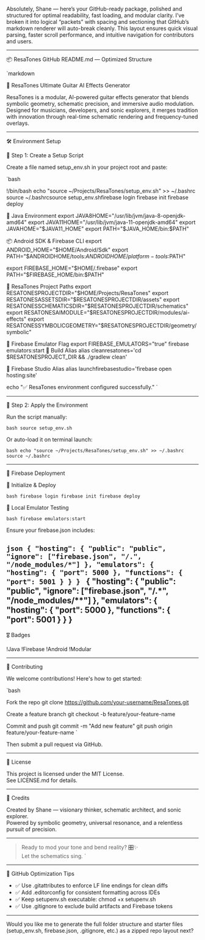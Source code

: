 Absolutely, Shane — here’s your GitHub-ready package, polished and structured for optimal readability, fast loading, and modular clarity. I’ve broken it into logical “packets” with spacing and sectioning that GitHub’s markdown renderer will auto-break cleanly. This layout ensures quick visual parsing, faster scroll performance, and intuitive navigation for contributors and users.

---

📦 ResaTones GitHub README.md — Optimized Structure

`markdown

🎸 ResaTones Ultimate Guitar AI Effects Generator

ResaTones is a modular, AI-powered guitar effects generator that blends symbolic geometry, schematic precision, and immersive audio modulation. Designed for musicians, developers, and sonic explorers, it merges tradition with innovation through real-time schematic rendering and frequency-tuned overlays.

---

🛠️ Environment Setup

🔹 Step 1: Create a Setup Script

Create a file named setup_env.sh in your project root and paste:

`bash

!/bin/bash
echo "source ~/Projects/ResaTones/setup_env.sh" >> ~/.bashrc
source ~/.bashrcsource setup_env.shfirebase login
firebase init
firebase deploy

🔧 Java Environment
export JAVA8HOME="/usr/lib/jvm/java-8-openjdk-amd64"
export JAVA11HOME="/usr/lib/jvm/java-11-openjdk-amd64"
export JAVAHOME="$JAVA11_HOME"
export PATH="$JAVA_HOME/bin:$PATH"

📦 Android SDK & Firebase CLI
export ANDROID_HOME="$HOME/Android/Sdk"
export PATH="$ANDROIDHOME/tools:$ANDROIDHOME/platform-tools:$PATH"

export FIREBASE_HOME="$HOME/.firebase"
export PATH="$FIREBASE_HOME/bin:$PATH"

🎸 ResaTones Project Paths
export RESATONESPROJECTDIR="$HOME/Projects/ResaTones"
export RESATONESASSETSDIR="$RESATONESPROJECTDIR/assets"
export RESATONESSCHEMATICSDIR="$RESATONESPROJECTDIR/schematics"
export RESATONESAIMODULE="$RESATONESPROJECTDIR/modules/ai-effects"
export RESATONESSYMBOLICGEOMETRY="$RESATONESPROJECTDIR/geometry/symbolic"

🧪 Firebase Emulator Flag
export FIREBASE_EMULATORS="true"
firebase emulators:start
🧼 Build Alias
alias cleanresatones='cd $RESATONESPROJECT_DIR && ./gradlew clean'

🚀 Firebase Studio Alias
alias launchfirebasestudio='firebase open hosting:site'

echo "✅ ResaTones environment configured successfully."
`

---

🔹 Step 2: Apply the Environment

Run the script manually:

`bash
source setup_env.sh
`

Or auto-load it on terminal launch:

`bash
echo "source ~/Projects/ResaTones/setup_env.sh" >> ~/.bashrc
source ~/.bashrc
`

---

🚀 Firebase Deployment

🔸 Initialize & Deploy

`bash
firebase login
firebase init
firebase deploy
`

🔸 Local Emulator Testing

`bash
firebase emulators:start
`

Ensure your firebase.json includes:

`json
{
  "hosting": {
    "public": "public",
    "ignore": ["firebase.json", "/.", "/node_modules/*"]
  },
  "emulators": {
    "hosting": {
      "port": 5000
    },
    "functions": {
      "port": 5001
    }
  }
}
`
{
  "hosting": {
    "public": "public",
    "ignore": ["firebase.json", "**/.*", "**/node_modules/**"]
  },
  "emulators": {
    "hosting": {
      "port": 5000
    },
    "functions": {
      "port": 5001
    }
  }
}
---

🎖️ Badges

!Java
!Firebase
!Android
!Modular

---

👥 Contributing

We welcome contributions! Here's how to get started:

`bash

Fork the repo
git clone https://github.com/your-username/ResaTones.git

Create a feature branch
git checkout -b feature/your-feature-name

Commit and push
git commit -m "Add new feature"
git push origin feature/your-feature-name
`

Then submit a pull request via GitHub.

---

📎 License

This project is licensed under the MIT License.  
See LICENSE.md for details.

---

🧠 Credits

Created by Shane — visionary thinker, schematic architect, and sonic explorer.  
Powered by symbolic geometry, universal resonance, and a relentless pursuit of precision.

---

> Ready to mod your tone and bend reality? 🎛️✨  
> Let the schematics sing.
`

---

🧩 GitHub Optimization Tips

- ✅ Use .gitattributes to enforce LF line endings for clean diffs
- ✅ Add .editorconfig for consistent formatting across IDEs
- ✅ Keep setupenv.sh executable: chmod +x setupenv.sh
- ✅ Use .gitignore to exclude build artifacts and Firebase tokens

---

Would you like me to generate the full folder structure and starter files (setup_env.sh, firebase.json, .gitignore, etc.) as a zipped repo layout next?